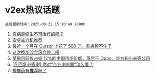 # v2ex热议话题

`最后更新时间：2025-09-22 15:10:40 +0800`

1. [穷病是终生不可治疗的吗？](https://www.v2ex.com/t/1160882)
1. [安卓主力机推荐](https://www.v2ex.com/t/1160892)
1. [最近一个月在 Cursor 上花了 500 刀，有点顶不住了](https://www.v2ex.com/t/1160920)
1. [这次桦加沙台风会停工吗](https://www.v2ex.com/t/1160932)
1. [苹果目前仅占据 12%的中国市场份额，落后于 Oppo、华为和小米等公司](https://www.v2ex.com/t/1160909)
1. [[凡回复必答谢] 你对“企业浏览器”怎么看？](https://www.v2ex.com/t/1160988)
1. [蟑螂药有推荐吗？](https://www.v2ex.com/t/1160923)

